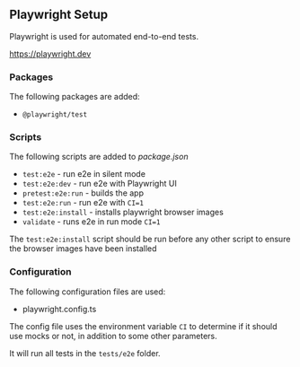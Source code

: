 ## Playwright Setup

Playwright is used for automated end-to-end tests.

https://playwright.dev

### Packages

The following packages are added:

- `@playwright/test`

### Scripts

The following scripts are added to _package.json_

- `test:e2e` - run e2e in silent mode
- `test:e2e:dev` - run e2e with Playwright UI
- `pretest:e2e:run` - builds the app
- `test:e2e:run` - run e2e with `CI=1`
- `test:e2e:install` - installs playwright browser images
- `validate` - runs e2e in run mode `CI=1`

The `test:e2e:install` script should be run before any other script to ensure
the browser images have been installed

### Configuration

The following configuration files are used:

- playwright.config.ts

The config file uses the environment variable `CI` to determine if it should use
mocks or not, in addition to some other parameters.

It will run all tests in the `tests/e2e` folder.

